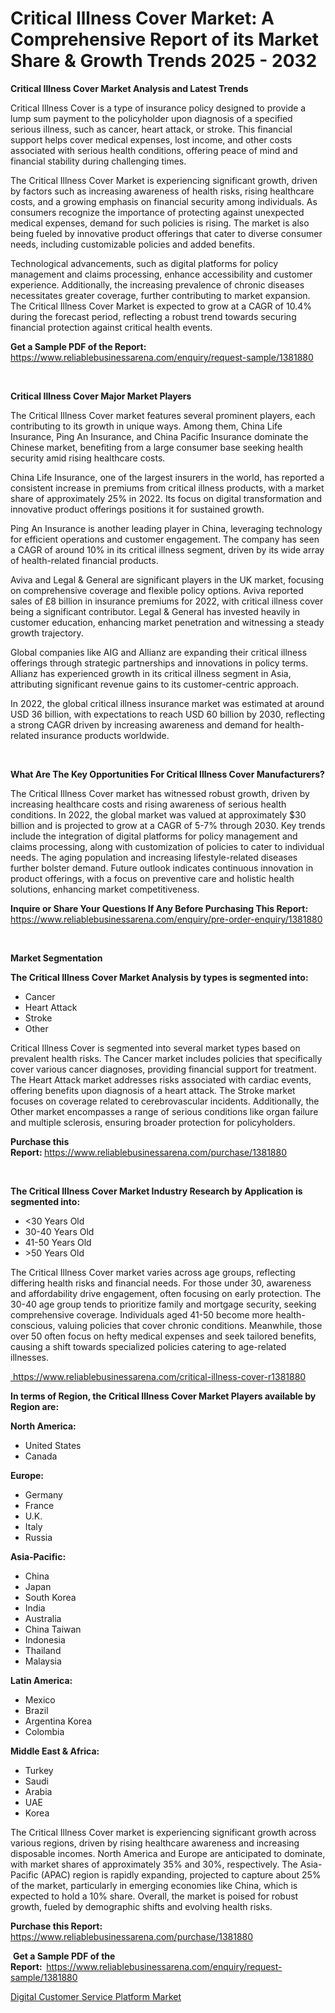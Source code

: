 <p><h1>Critical Illness Cover Market: A Comprehensive Report of its Market Share & Growth Trends 2025 - 2032</h1></p><p><strong>Critical Illness Cover Market Analysis and Latest Trends</strong></p>
<p><p>Critical Illness Cover is a type of insurance policy designed to provide a lump sum payment to the policyholder upon diagnosis of a specified serious illness, such as cancer, heart attack, or stroke. This financial support helps cover medical expenses, lost income, and other costs associated with serious health conditions, offering peace of mind and financial stability during challenging times.</p><p>The Critical Illness Cover Market is experiencing significant growth, driven by factors such as increasing awareness of health risks, rising healthcare costs, and a growing emphasis on financial security among individuals. As consumers recognize the importance of protecting against unexpected medical expenses, demand for such policies is rising. The market is also being fueled by innovative product offerings that cater to diverse consumer needs, including customizable policies and added benefits.</p><p>Technological advancements, such as digital platforms for policy management and claims processing, enhance accessibility and customer experience. Additionally, the increasing prevalence of chronic diseases necessitates greater coverage, further contributing to market expansion. The Critical Illness Cover Market is expected to grow at a CAGR of 10.4% during the forecast period, reflecting a robust trend towards securing financial protection against critical health events.</p></p>
<p><strong>Get a Sample PDF of the Report:&nbsp;</strong> <a href="https://www.reliablebusinessarena.com/enquiry/request-sample/1381880?utm_campaign=3122&utm_medium=2&utm_source=Github&utm_content=ia&utm_term=09032025&utm_id=critical-illness-cover">https://www.reliablebusinessarena.com/enquiry/request-sample/1381880</a></p>
<p>&nbsp;</p>
<p><strong>Critical Illness Cover Major Market Players</strong></p>
<p><p>The Critical Illness Cover market features several prominent players, each contributing to its growth in unique ways. Among them, China Life Insurance, Ping An Insurance, and China Pacific Insurance dominate the Chinese market, benefiting from a large consumer base seeking health security amid rising healthcare costs. </p><p>China Life Insurance, one of the largest insurers in the world, has reported a consistent increase in premiums from critical illness products, with a market share of approximately 25% in 2022. Its focus on digital transformation and innovative product offerings positions it for sustained growth.</p><p>Ping An Insurance is another leading player in China, leveraging technology for efficient operations and customer engagement. The company has seen a CAGR of around 10% in its critical illness segment, driven by its wide array of health-related financial products.</p><p>Aviva and Legal & General are significant players in the UK market, focusing on comprehensive coverage and flexible policy options. Aviva reported sales of £8 billion in insurance premiums for 2022, with critical illness cover being a significant contributor. Legal & General has invested heavily in customer education, enhancing market penetration and witnessing a steady growth trajectory.</p><p>Global companies like AIG and Allianz are expanding their critical illness offerings through strategic partnerships and innovations in policy terms. Allianz has experienced growth in its critical illness segment in Asia, attributing significant revenue gains to its customer-centric approach.</p><p>In 2022, the global critical illness insurance market was estimated at around USD 36 billion, with expectations to reach USD 60 billion by 2030, reflecting a strong CAGR driven by increasing awareness and demand for health-related insurance products worldwide.</p></p>
<p>&nbsp;</p>
<p><strong>What Are The Key Opportunities For Critical Illness Cover Manufacturers?</strong></p>
<p><p>The Critical Illness Cover market has witnessed robust growth, driven by increasing healthcare costs and rising awareness of serious health conditions. In 2022, the global market was valued at approximately $30 billion and is projected to grow at a CAGR of 5-7% through 2030. Key trends include the integration of digital platforms for policy management and claims processing, along with customization of policies to cater to individual needs. The aging population and increasing lifestyle-related diseases further bolster demand. Future outlook indicates continuous innovation in product offerings, with a focus on preventive care and holistic health solutions, enhancing market competitiveness.</p></p>
<p><strong>Inquire or Share Your Questions If Any Before Purchasing This Report:</strong> <a href="https://www.reliablebusinessarena.com/enquiry/pre-order-enquiry/1381880?utm_campaign=3122&utm_medium=2&utm_source=Github&utm_content=ia&utm_term=09032025&utm_id=critical-illness-cover">https://www.reliablebusinessarena.com/enquiry/pre-order-enquiry/1381880</a></p>
<p>&nbsp;</p>
<p><strong>Market Segmentation</strong></p>
<p><strong>The Critical Illness Cover Market Analysis by types is segmented into:</strong></p>
<p><ul><li>Cancer</li><li>Heart Attack</li><li>Stroke</li><li>Other</li></ul></p>
<p><p>Critical Illness Cover is segmented into several market types based on prevalent health risks. The Cancer market includes policies that specifically cover various cancer diagnoses, providing financial support for treatment. The Heart Attack market addresses risks associated with cardiac events, offering benefits upon diagnosis of a heart attack. The Stroke market focuses on coverage related to cerebrovascular incidents. Additionally, the Other market encompasses a range of serious conditions like organ failure and multiple sclerosis, ensuring broader protection for policyholders.</p></p>
<p><strong>Purchase this Report:&nbsp;</strong><a href="https://www.reliablebusinessarena.com/purchase/1381880?utm_campaign=3122&utm_medium=2&utm_source=Github&utm_content=ia&utm_term=09032025&utm_id=critical-illness-cover">https://www.reliablebusinessarena.com/purchase/1381880</a></p>
<p>&nbsp;</p>
<p><strong>The Critical Illness Cover Market Industry Research by Application is segmented into:</strong></p>
<p><ul><li><30 Years Old</li><li>30-40 Years Old</li><li>41-50 Years Old</li><li>>50 Years Old</li></ul></p>
<p><p>The Critical Illness Cover market varies across age groups, reflecting differing health risks and financial needs. For those under 30, awareness and affordability drive engagement, often focusing on early protection. The 30-40 age group tends to prioritize family and mortgage security, seeking comprehensive coverage. Individuals aged 41-50 become more health-conscious, valuing policies that cover chronic conditions. Meanwhile, those over 50 often focus on hefty medical expenses and seek tailored benefits, causing a shift towards specialized policies catering to age-related illnesses.</p></p>
<p><a href="https://www.reliablebusinessarena.com/critical-illness-cover-r1381880?utm_campaign=3122&utm_medium=2&utm_source=Github&utm_content=ia&utm_term=09032025&utm_id=critical-illness-cover">&nbsp;https://www.reliablebusinessarena.com/critical-illness-cover-r1381880</a></p>
<p><strong>In terms of Region, the Critical Illness Cover Market Players available by Region are:</strong></p>
<p>
    <p> <strong> North America: </strong>
        <ul>
            <li>United States</li>
            <li>Canada</li>
        </ul>
        </p> 
    <p> <strong> Europe: </strong>
        <ul>
            <li>Germany</li>
            <li>France</li>
            <li>U.K.</li>
            <li>Italy</li>
            <li>Russia</li>
        </ul>
        </p> 
    <p> <strong> Asia-Pacific: </strong>
        <ul>
            <li>China</li>
            <li>Japan</li>
            <li>South Korea</li>
            <li>India</li>
            <li>Australia</li>
            <li>China Taiwan</li>
            <li>Indonesia</li>
            <li>Thailand</li>
            <li>Malaysia</li>
        </ul>
        </p> 
    <p> <strong> Latin America: </strong>
        <ul>
            <li>Mexico</li>
            <li>Brazil</li>
            <li>Argentina Korea</li>
            <li>Colombia</li>
        </ul>
        </p> 
    <p> <strong> Middle East & Africa: </strong>
        <ul>
            <li>Turkey</li>
            <li>Saudi</li>
            <li>Arabia</li>
            <li>UAE</li>
            <li>Korea</li>
        </ul>
    </p>
    </p>
<p><p>The Critical Illness Cover market is experiencing significant growth across various regions, driven by rising healthcare awareness and increasing disposable incomes. North America and Europe are anticipated to dominate, with market shares of approximately 35% and 30%, respectively. The Asia-Pacific (APAC) region is rapidly expanding, projected to capture about 25% of the market, particularly in emerging economies like China, which is expected to hold a 10% share. Overall, the market is poised for robust growth, fueled by demographic shifts and evolving health risks.</p></p>
<p><strong>Purchase this Report: </strong><a href="https://www.reliablebusinessarena.com/purchase/1381880?utm_campaign=3122&utm_medium=2&utm_source=Github&utm_content=ia&utm_term=09032025&utm_id=critical-illness-cover">https://www.reliablebusinessarena.com/purchase/1381880</a></p>
<p>&nbsp;<strong>Get a Sample PDF of the Report:&nbsp;&nbsp;</strong><a href="https://www.reliablebusinessarena.com/enquiry/request-sample/1381880?utm_campaign=3122&utm_medium=2&utm_source=Github&utm_content=ia&utm_term=09032025&utm_id=critical-illness-cover">https://www.reliablebusinessarena.com/enquiry/request-sample/1381880</a></p>
<p><strong></strong></p>
<p><p><a href="https://github.com/salodipura00/Market-Research-Report-List-1/blob/main/digital-customer-service-platform-market.md?utm_campaign=3122&utm_medium=2&utm_source=Github&utm_content=ia&utm_term=09032025&utm_id=critical-illness-cover">Digital Customer Service Platform Market</a></p></p>